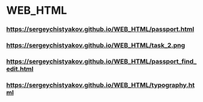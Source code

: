 # WEB_HTML
### https://sergeychistyakov.github.io/WEB_HTML/passport.html
### https://sergeychistyakov.github.io/WEB_HTML/task_2.png
### https://sergeychistyakov.github.io/WEB_HTML/passport_find_edit.html
### https://sergeychistyakov.github.io/WEB_HTML/typography.html
